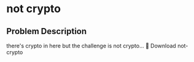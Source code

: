 # not crypto
## Problem Description
there's crypto in here but the challenge is not crypto... 🤔
Download not-crypto	
